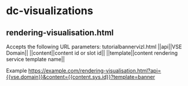# dc-visualizations

## rendering-visualisation.html

Accepts the following URL parameters: tutorialbannervizl.html
||api||VSE Domain||
||content||content id or slot id||
||template||content rendering service template name||

Example https://example.com/rendering-visualisation.html?api={{vse.domain}}&content={{content.sys.id}}?template=banner